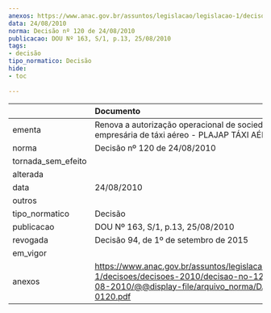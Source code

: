 ```yaml
---
anexos: https://www.anac.gov.br/assuntos/legislacao/legislacao-1/decisoes/decisoes-2010/decisao-no-120-de-24-08-2010/@@display-file/arquivo_norma/DA2010-0120.pdf
data: 24/08/2010
norma: Decisão nº 120 de 24/08/2010
publicacao: DOU Nº 163, S/1, p.13, 25/08/2010
tags:
- decisão
tipo_normatico: Decisão
hide: 
- toc 
 
---
```


|                    | Documento                                                                                                                                                 |
|:-------------------|:----------------------------------------------------------------------------------------------------------------------------------------------------------|
| ementa             | Renova a autorização operacional de sociedade empresária de táxi aéreo - PLAJAP TÁXI AÉREO LTDA.                                                          |
| norma              | Decisão nº 120 de 24/08/2010                                                                                                                              |
| tornada_sem_efeito |                                                                                                                                                           |
| alterada           |                                                                                                                                                           |
| data               | 24/08/2010                                                                                                                                                |
| outros             |                                                                                                                                                           |
| tipo_normatico     | Decisão                                                                                                                                                   |
| publicacao         | DOU Nº 163, S/1, p.13, 25/08/2010                                                                                                                         |
| revogada           | Decisão 94, de 1º de setembro de 2015                                                                                                                     |
| em_vigor           |                                                                                                                                                           |
| anexos             | https://www.anac.gov.br/assuntos/legislacao/legislacao-1/decisoes/decisoes-2010/decisao-no-120-de-24-08-2010/@@display-file/arquivo_norma/DA2010-0120.pdf |